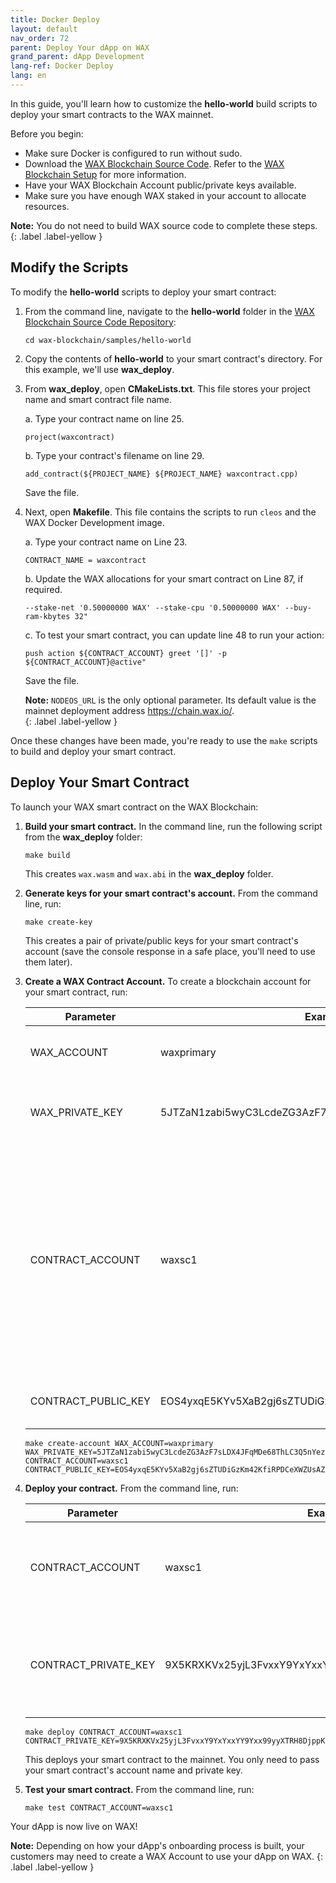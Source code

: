```yaml
---
title: Docker Deploy
layout: default
nav_order: 72
parent: Deploy Your dApp on WAX
grand_parent: dApp Development
lang-ref: Docker Deploy
lang: en
---
```


In this guide, you'll learn how to customize the **hello-world** build scripts to deploy your smart contracts to the WAX mainnet.

Before you begin:

* Make sure Docker is configured to run without sudo. 
* Download the <a href="https://github.com/worldwide-asset-exchange/wax-blockchain" target="_blank">WAX Blockchain Source Code</a>. Refer to the [WAX Blockchain Setup](/en/dapp-development/wax-blockchain-setup/) for more information.
* Have your WAX Blockchain Account public/private keys available.
* Make sure you have enough WAX staked in your account to allocate resources. 

<strong>Note:</strong> You do not need to build WAX source code to complete these steps. 
{: .label .label-yellow }

## Modify the Scripts

To modify the **hello-world** scripts to deploy your smart contract:

1. From the command line, navigate to the **hello-world** folder in the <a href="https://github.com/worldwide-asset-exchange/wax-blockchain" target="_blank">WAX Blockchain Source Code Repository</a>:

    ```shell
    cd wax-blockchain/samples/hello-world
    ```

3. Copy the contents of **hello-world** to your smart contract's directory. For this example, we'll use **wax_deploy**. 

4. From **wax_deploy**, open **CMakeLists.txt**. This file stores your project name and smart contract file name.

    a. Type your contract name on line 25.
    ```shell
    project(waxcontract)
    ```

    b. Type your contract's filename on line 29.

    ```shell
    add_contract(${PROJECT_NAME} ${PROJECT_NAME} waxcontract.cpp)
    ```

    Save the file. 

5. Next, open **Makefile**. This file contains the scripts to run `cleos` and the WAX Docker Development image.

    a. Type your contract name on Line 23.
    ```shell
    CONTRACT_NAME = waxcontract
    ```

    b. Update the WAX allocations for your smart contract on Line 87, if required.
    ```shell
    --stake-net '0.50000000 WAX' --stake-cpu '0.50000000 WAX' --buy-ram-kbytes 32"
    ```

    c. To test your smart contract, you can update line 48 to run your action:

    ```shell
    push action ${CONTRACT_ACCOUNT} greet '[]' -p ${CONTRACT_ACCOUNT}@active"
    ```

    Save the file.


    <strong>Note:</strong> `NODEOS_URL` is the only optional parameter. Its default value is the mainnet deployment address https://chain.wax.io/.  
    {: .label .label-yellow }

Once these changes have been made, you're ready to use the `make` scripts to build and deploy your smart contract.

## Deploy Your Smart Contract

To launch your WAX smart contract on the WAX Blockchain:

1. **Build your smart contract.** In the command line, run the following script from the **wax_deploy** folder:

    ```shell
    make build
    ```

    This creates `wax.wasm` and `wax.abi` in the **wax_deploy** folder.

2. **Generate keys for your smart contract's account.** From the command line, run:

    ```shell
    make create-key
    ```

    This creates a pair of private/public keys for your smart contract's account (save the console response in a safe place, you'll need to use them later).

4. **Create a WAX Contract Account.** To create a blockchain account for your smart contract, run:

    <table>
    <thead>
    <tr>
    <th style="width:28%">Parameter</th>
    <th>Example</th>
    <th>Description</th>
    </tr>
    </thead>

    <tbody>
    <tr>
    <td>WAX_ACCOUNT</td>
    <td>waxprimary</td>
    <td>Your dApp Developer Account name.</td>
    </tr>

    <tr>
    <td>WAX_PRIVATE_KEY</td>
    <td>5JTZaN1zabi5wyC3LcdeZG3AzF7sLDX4JFqMDe68ThLC3Q5nYez</td>
    <td>Private key for your dApp Developer Account.</td>
    </tr>

    <tr>
    <td>CONTRACT_ACCOUNT</td>
    <td>waxsc1</td>
    <td>Specify a new name for your smart contract account. Account names must be less than 13 characters and only contain letters [a-z] and numbers [1-5].</td>
    </tr>

    <tr>
    <td>CONTRACT_PUBLIC_KEY</td>
    <td>EOS4yxqE5KYv5XaB2gj6sZTUDiGzKm42KfiRPDCeXWZUsAZZVXk1F</td>
    <td>New public key that you created in Step 2.</td>
    </tr>
    </tbody>
    </table>
 
    ```shell
    make create-account WAX_ACCOUNT=waxprimary WAX_PRIVATE_KEY=5JTZaN1zabi5wyC3LcdeZG3AzF7sLDX4JFqMDe68ThLC3Q5nYez CONTRACT_ACCOUNT=waxsc1 CONTRACT_PUBLIC_KEY=EOS4yxqE5KYv5XaB2gj6sZTUDiGzKm42KfiRPDCeXWZUsAZZVXk1F
    ```

5. **Deploy your contract.** From the command line, run: 

    <table>
    <thead>
    <tr>
    <th style="width:28%">Parameter</th>
    <th>Example</th>
    <th>Description</th>
    </tr>
    </thead>

    <tbody>
    <tr>
    <td>CONTRACT_ACCOUNT</td>
    <td>waxsc1</td>
    <td>The name you specified for your smart contract's account.</td>
    </tr>

    <tr>
    <td>CONTRACT_PRIVATE_KEY</td>
    <td>9X5KRXKVx25yjL3FvxxY9YxYxxYY9Yxx99yyXTRH8DjppKpD9tKtVz</td>
    <td>Private key for your smart contract's account (that you created in Step 2).</td>
    </tr>
    </tbody>
    </table>

    ```shell
    make deploy CONTRACT_ACCOUNT=waxsc1 CONTRACT_PRIVATE_KEY=9X5KRXKVx25yjL3FvxxY9YxYxxYY9Yxx99yyXTRH8DjppKpD9tKtVz
    ```

    This deploys your smart contract to the mainnet. You only need to pass your smart contract's account name and private key.

5. **Test your smart contract.** From the command line, run:

    ```shell
    make test CONTRACT_ACCOUNT=waxsc1
    ```

Your dApp is now live on WAX! 

<strong>Note:</strong> Depending on how your dApp's onboarding process is built, your customers may need to create a WAX Account to use your dApp on WAX.
{: .label .label-yellow }


